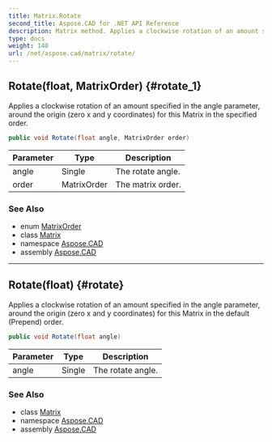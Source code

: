 ```yaml
---
title: Matrix.Rotate
second_title: Aspose.CAD for .NET API Reference
description: Matrix method. Applies a clockwise rotation of an amount specified in the angle parameter around the origin zero x and y coordinates for this Matrix in the specified order
type: docs
weight: 140
url: /net/aspose.cad/matrix/rotate/
---
```

## Rotate(float, MatrixOrder) {#rotate_1}

Applies a clockwise rotation of an amount specified in the angle parameter, around the origin (zero x and y coordinates) for this Matrix in the specified order.

```csharp
public void Rotate(float angle, MatrixOrder order)
```

| Parameter | Type | Description |
| --- | --- | --- |
| angle | Single | The rotate angle. |
| order | MatrixOrder | The matrix order. |

### See Also

* enum [MatrixOrder](../../matrixorder/)
* class [Matrix](../)
* namespace [Aspose.CAD](../../../aspose.cad/)
* assembly [Aspose.CAD](../../../)

---

## Rotate(float) {#rotate}

Applies a clockwise rotation of an amount specified in the angle parameter, around the origin (zero x and y coordinates) for this Matrix in the default (Prepend) order.

```csharp
public void Rotate(float angle)
```

| Parameter | Type | Description |
| --- | --- | --- |
| angle | Single | The rotate angle. |

### See Also

* class [Matrix](../)
* namespace [Aspose.CAD](../../../aspose.cad/)
* assembly [Aspose.CAD](../../../)


